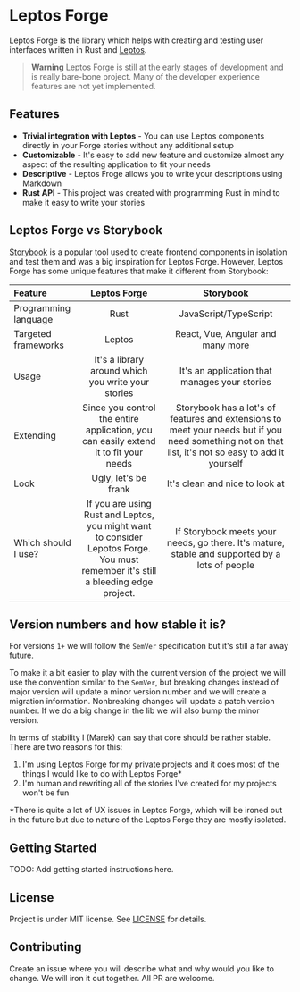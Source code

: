# Leptos Forge

Leptos Forge is the library which helps with creating and testing user interfaces written in Rust and [Leptos](https://leptos.dev/).

> **Warning**
> Leptos Forge is still at the early stages of development and is really bare-bone project. Many of the developer experience features
> are not yet implemented.

## Features

- **Trivial integration with Leptos** - You can use Leptos components directly in your Forge stories without any additional setup
- **Customizable** - It's easy to add new feature and customize almost any aspect of the resulting application to fit your needs
- **Descriptive** - Leptos Froge allows you to write your descriptions using Markdown
- **Rust API** - This project was created with programming Rust in mind to make it easy to write your stories

## Leptos Forge vs Storybook

[Storybook](https://storybook.js.org/) is a popular tool used to create frontend components in isolation and test them and was a big 
inspiration for Leptos Forge. However, Leptos Forge has some unique features that make it different from Storybook:

| Feature | Leptos Forge | Storybook |
|:--------|:------------:|:---------:|
| Programming language | Rust | JavaScript/TypeScript |
| Targeted frameworks | Leptos | React, Vue, Angular and many more |
| Usage | It's a library around which you write your stories | It's an application that manages your stories |
| Extending | Since you control the entire application, you can easily extend it to fit your needs | Storybook has a lot's of features and extensions to meet your needs but if you need something not on that list, it's not so easy to add it yourself |
| Look | Ugly, let's be frank | It's clean and nice to look at |
| Which should I use? | If you are using Rust and Leptos, you might want to consider Lepotos Forge. You must remember it's still a bleeding edge project. | If Storybook meets your needs, go there. It's mature, stable and supported by a lots of people |


## Version numbers and how stable it is?

For versions `1+` we will follow the `SemVer` specification but it's still a far away future. 

To make it a bit easier to play with the current version of the project we will use the convention similar to the `SemVer`, but breaking
changes instead of major version will update a minor version number and we will create a migration information. Nonbreaking changes will
update a patch version number. If we do a big change in the lib we will also bump the minor version.

In terms of stability I (Marek) can say that core should be rather stable. There are two reasons for this:

1. I'm using Leptos Forge for my private projects and it does most of the things I would like to do with Leptos Forge*
2. I'm human and rewriting all of the stories I've created for my projects won't be fun

*There is quite a lot of UX issues in Leptos Forge, which will be ironed out in the future but due to nature of the Leptos Forge
they are mostly isolated.

## Getting Started

TODO: Add getting started instructions here.

## License

Project is under MIT license. See [LICENSE](LICENSE) for details.

## Contributing

Create an issue where you will describe what and why would you like to change. We will iron it out together. All PR are welcome.